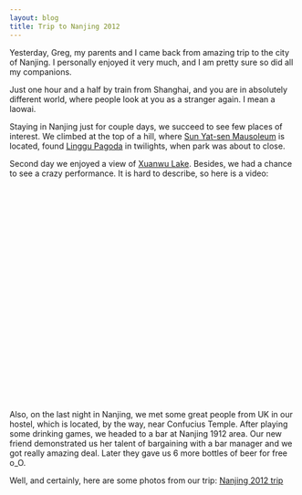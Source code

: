 ```yaml
---
layout: blog
title: Trip to Nanjing 2012
---
```


Yesterday, Greg, my parents and I came back from amazing trip to the city of Nanjing.
I personally enjoyed it very much, and I am pretty sure so did all my companions. 

Just one hour and a half by train from Shanghai, and you are in absolutely different world,
where people look at you as a stranger again. I mean a laowai. 

Staying in Nanjing just for couple days, we succeed to see few places of interest.
We climbed at the top of a hill, where [Sun Yat-sen Mausoleum](http://en.wikipedia.org/wiki/Sun_Yat-sen_Mausoleum)
is located, found [Linggu Pagoda](http://en.wikipedia.org/wiki/Linggu_Temple) in twilights,
when park was about to close.

Second day we enjoyed a view of [Xuanwu Lake](http://en.wikipedia.org/wiki/Xuanwu_Lake). Besides, we had a chance 
to see a crazy performance. It is hard to describe, so here is a video:

<object width="480" height="360"><param name="movie" value="http://www.youtube.com/v/YJwtk7fDqhA?version=3&amp;hl=en_US"></param><param name="allowFullScreen" value="true"></param><param name="allowscriptaccess" value="always"></param><embed src="http://www.youtube.com/v/YJwtk7fDqhA?version=3&amp;hl=en_US" type="application/x-shockwave-flash" width="480" height="360" allowscriptaccess="always" allowfullscreen="true"></embed></object>
------
Also, on the last night in Nanjing, we met some great people from UK in our hostel, which is located, by the way, near Confucius Temple.
After playing some drinking games, we headed to a bar at Nanjing 1912 area. Our new friend demonstrated us her talent 
of bargaining with a bar manager and we got really amazing deal. Later they gave us 6 more bottles of beer for free o_O.

Well, and certainly, here are some photos from our trip:
[Nanjing 2012 trip](http://www.dropbox.com/gallery/47588428/1/Nanjing?h=31cc2b)

 

